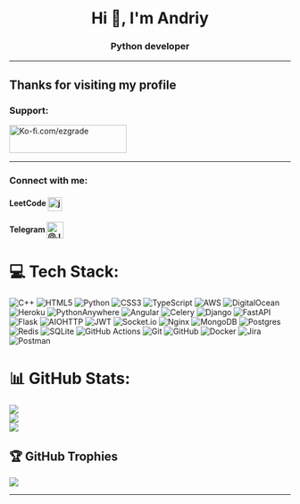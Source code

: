<h1 align="center">Hi 👋, I'm Andriy</h1>
<h3 align="center">Python developer</h3>
<hr>

<h2>Thanks for visiting my profile</h2>

<h3 align="left">Support:</h3>
<p><a href="https://ko-fi.com/ezgrade"> <img align="left" src="https://cdn.ko-fi.com/cdn/kofi3.png?v=3" height="50" width="210" alt=" Ko-fi.com/ezgrade " /></a></p><br><br>

<br>
<hr>

<h3 align="left">Connect with me:</h3>
<h4>
LeetCode <a href="https://www.leetcode.com/justgrade" target="blank"><img align="center" src="https://raw.githubusercontent.com/rahuldkjain/github-profile-readme-generator/master/src/images/icons/Social/leet-code.svg" alt="justgrade" width="25" /></a></h4>
<h4>
Telegram <a href="https://t.me/JustGrade"><img align="center" src="https://upload.wikimedia.org/wikipedia/commons/5/5c/Telegram_Messenger.png" width="30" alt="@JustGrade"></a></h4>

# 💻 Tech Stack:

![C++](https://img.shields.io/badge/c++-%2300599C.svg?style=flat-square&logo=c%2B%2B&logoColor=white) ![HTML5](https://img.shields.io/badge/html5-%23E34F26.svg?style=flat-square&logo=html5&logoColor=white) ![Python](https://img.shields.io/badge/python-3670A0?style=flat-square&logo=python&logoColor=ffdd54) ![CSS3](https://img.shields.io/badge/css3-%231572B6.svg?style=flat-square&logo=css3&logoColor=white) ![TypeScript](https://img.shields.io/badge/typescript-%23007ACC.svg?style=flat-square&logo=typescript&logoColor=white) ![AWS](https://img.shields.io/badge/AWS-%23FF9900.svg?style=flat-square&logo=amazon-aws&logoColor=white) ![DigitalOcean](https://img.shields.io/badge/DigitalOcean-%230167ff.svg?style=flat-square&logo=digitalOcean&logoColor=white) ![Heroku](https://img.shields.io/badge/heroku-%23430098.svg?style=flat-square&logo=heroku&logoColor=white) ![PythonAnywhere](https://img.shields.io/badge/pythonanywhere-%232F9FD7.svg?style=flat-square&logo=pythonanywhere&logoColor=151515) ![Angular](https://img.shields.io/badge/angular-%23DD0031.svg?style=flat-square&logo=angular&logoColor=white) ![Celery](https://img.shields.io/badge/celery-%23a9cc54.svg?style=flat-square&logo=celery&logoColor=ddf4a4) ![Django](https://img.shields.io/badge/django-%23092E20.svg?style=flat-square&logo=django&logoColor=white) ![FastAPI](https://img.shields.io/badge/FastAPI-005571?style=flat-square&logo=fastapi) ![Flask](https://img.shields.io/badge/flask-%23000.svg?style=flat-square&logo=flask&logoColor=white) ![AIOHTTP](https://img.shields.io/badge/iohttp-%232C5bb4.svg?style=flat-square&logo=aiohttp&logoColor=white) ![JWT](https://img.shields.io/badge/JWT-black?style=flat-square&logo=JSON%20web%20tokens) ![Socket.io](https://img.shields.io/badge/Socket.io-black?style=flat-square&logo=socket.io&badgeColor=010101) ![Nginx](https://img.shields.io/badge/nginx-%23009639.svg?style=flat-square&logo=nginx&logoColor=white) ![MongoDB](https://img.shields.io/badge/MongoDB-%234ea94b.svg?style=flat-square&logo=mongodb&logoColor=white) ![Postgres](https://img.shields.io/badge/postgres-%23316192.svg?style=flat-square&logo=postgresql&logoColor=white) ![Redis](https://img.shields.io/badge/redis-%23DD0031.svg?style=flat-square&logo=redis&logoColor=white) ![SQLite](https://img.shields.io/badge/sqlite-%2307405e.svg?style=flat-square&logo=sqlite&logoColor=white) ![GitHub Actions](https://img.shields.io/badge/github%20actions-%232671E5.svg?style=flat-square&logo=githubactions&logoColor=white) ![Git](https://img.shields.io/badge/git-%23F05033.svg?style=flat-square&logo=git&logoColor=white) ![GitHub](https://img.shields.io/badge/github-%23121011.svg?style=flat-square&logo=github&logoColor=white) ![Docker](https://img.shields.io/badge/docker-%230db7ed.svg?style=flat-square&logo=docker&logoColor=white) ![Jira](https://img.shields.io/badge/jira-%230A0FFF.svg?style=flat-square&logo=jira&logoColor=white) ![Postman](https://img.shields.io/badge/Postman-FF6C37?style=flat-square&logo=postman&logoColor=white)

# 📊 GitHub Stats:

![](https://github-readme-stats.vercel.app/api?username=EzGrade&theme=dark&hide_border=false&include_all_commits=true&count_private=true)<br/>
![](https://github-readme-streak-stats.herokuapp.com/?user=EzGrade&theme=dark&hide_border=false)<br/>
![](https://github-readme-stats.vercel.app/api/top-langs/?username=EzGrade&theme=dark&hide_border=false&include_all_commits=true&count_private=true&layout=compact)

## 🏆 GitHub Trophies

![](https://github-profile-trophy.vercel.app/?username=EzGrade&theme=shadow_red&no-frame=false&no-bg=true&margin-w=4)

---

